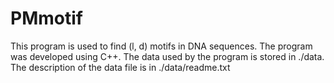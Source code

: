# PMmotif
This program is used to find (l, d) motifs in DNA sequences.  The program was developed using C++. The data used by the program is stored in ./data. The description of the data file is in ./data/readme.txt
